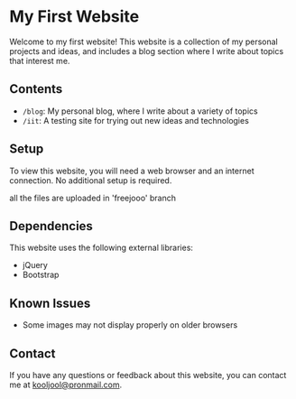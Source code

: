 # My First Website

Welcome to my first website! This website is a collection of my personal projects and ideas, and includes a blog section where I write about topics that interest me.

## Contents

- `/blog`: My personal blog, where I write about a variety of topics
- `/iit`: A testing site for trying out new ideas and technologies

## Setup

To view this website, you will need a web browser and an internet connection. No additional setup is required.

all the files are uploaded in 'freejooo' branch

## Dependencies

This website uses the following external libraries:

- jQuery
- Bootstrap

## Known Issues

- Some images may not display properly on older browsers

## Contact

If you have any questions or feedback about this website, you can contact me at [kooljool@pronmail.com](mailto:kooljool@pronmail.com).
